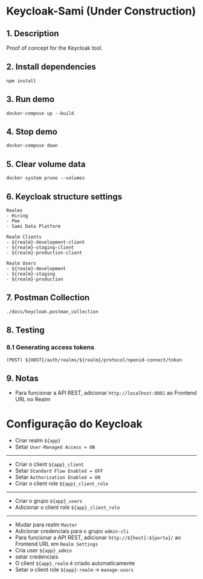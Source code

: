 # Keycloak-Sami (Under Construction)

## 1. Description
Proof of concept for the Keycloak tool.

## 2. Install dependencies
```npm install```

## 3. Run demo
```docker-compose up --build```

## 4. Stop demo
```docker-compose down```

## 5. Clear volume data
```docker system prune --volumes```

## 6. Keycloak structure settings
```
Realms
- Hiring
- Pme
- Sami Data Platform

Realm Clients
- ${realm}-development-client
- ${realm}-staging-client
- ${realm}-production-client

Realm Users
- ${realm}-development
- ${realm}-staging
- ${realm}-production
```
## 7. Postman Collection
```./docs/keycloak.postman_collection```

## 8. Testing
### 8.1 Generating access tokens
	(POST) ${HOST}/auth/realms/${realm}/protocol/openid-connect/token

## 9. Notas

- Para funcionar a API REST, adicionar ```http://localhost:8081``` ao Frontend URL no Realm
<!-- 
# 10. Passo a passo
## Master
### Realm (Settings)
- Frontend URL: ```http://localhost:8080/auth```
- User-Managed Access: ```ON```

### Admin-cli (Settings)
- Access Type: ```confidential```
- Direct Access Grants Enabled: ```ON```
- Service Accounts Enabled : ```ON```
- Standard Flow Enabled : ```OFF```

## Hexadefence
### Realm (Settings)
- User-Managed Access: ```OFF```
### User (Details)
- Username: ```hexa```
- Email Verified: ```ON```
### User (Role Mappings)
- ```offline_access```
- ```uma_authorization```

 -->



# Configuração do Keycloak
- Criar realm ```${app}```
- Setar ```User-Managed Access = ON```
--- 
- Criar o client ```${app}_client```
- Setar ```Standard Flow Enabled = OFF```
- Setar ```Authorization Enabled = ON```
- Criar o client role ```${app}_client_role```
---
- Criar o grupo ```${app}_users```
- Adicionar o client role ```${app}_client_role```
--- 
- Mudar para realm ```Master```
- Adicionar credenciais para o grupo ```admin-cli```
- Para funcionar a API REST, adicionar ```http://${host}:${porta}/``` ao Frontend URL em ```Realm Settings```
- Cria user ```${app}_admin```
- setar credenciais
- O client ```${app}_realm``` é criado automaticamente
- Setar o client role ```${app}-realm``` -> ```manage-users```

